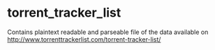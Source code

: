 # torrent_tracker_list
Contains plaintext readable and parseable file of the data available on http://www.torrenttrackerlist.com/torrent-tracker-list/
